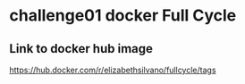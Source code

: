 # challenge01 docker Full Cycle

## Link to docker hub image

https://hub.docker.com/r/elizabethsilvano/fullcycle/tags
